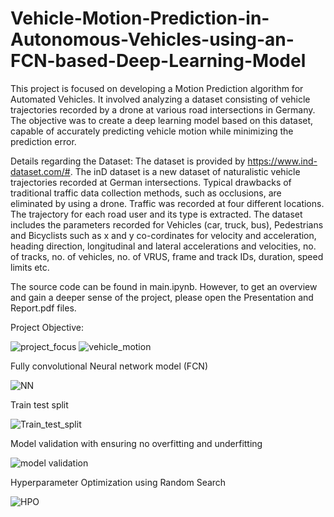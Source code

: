 # Vehicle-Motion-Prediction-in-Autonomous-Vehicles-using-an-FCN-based-Deep-Learning-Model

This project is focused on developing a Motion Prediction algorithm for Automated Vehicles. It involved analyzing a dataset consisting of vehicle trajectories recorded by a drone at various road intersections in Germany. The objective was to create a deep learning model based on this dataset, capable of accurately predicting vehicle motion while minimizing the prediction error.

Details regarding the Dataset:
The dataset is provided by https://www.ind-dataset.com/#. The inD dataset is a new dataset of naturalistic vehicle trajectories recorded at German intersections. Typical drawbacks of traditional traffic data collection methods, such as occlusions, are eliminated by using a drone. Traffic was recorded at four different locations. The trajectory for each road user and its type is extracted. The dataset includes the parameters recorded for Vehicles (car, truck, bus), Pedestrians and Bicyclists such as x and y co-cordinates for velocity and acceleration, heading direction, longitudinal and lateral accelerations and velocities, no. of tracks, no. of vehicles, no. of VRUS, frame and track IDs, duration, speed limits etc. 

The source code can be found in main.ipynb. However, to get an overview and gain a deeper sense of the project, please open the Presentation and Report.pdf files.

Project Objective:

![project_focus](https://user-images.githubusercontent.com/18647382/234331087-3f650744-ccf3-49e7-87b5-5d7c398e41f4.png)
![vehicle_motion](https://user-images.githubusercontent.com/18647382/234333892-33f35be0-b3bb-4bd1-b2d1-d054d0eb004c.png)

Fully convolutional Neural network model (FCN)

![NN](https://user-images.githubusercontent.com/18647382/234331408-c28a3af0-db2a-4682-9239-72a1462cde35.png)

Train test split 

![Train_test_split](https://user-images.githubusercontent.com/18647382/234331639-0fcdfaa8-90fd-4247-bcd0-46a30215c380.png)

Model validation with ensuring no overfitting and underfitting

![model validation](https://user-images.githubusercontent.com/18647382/234332376-3aa29286-e1da-4e27-ae37-9aa65f284553.png)

Hyperparameter Optimization using Random Search

![HPO](https://user-images.githubusercontent.com/18647382/234332538-c0fc2bf3-9758-4dc1-8d72-38db3c709c52.png)


